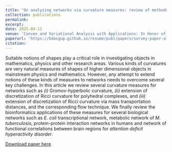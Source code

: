 ```yaml
---
title: "On analyzing networks via curvature measures: review of methodologies and applications"
collection: publications
permalink: 
excerpt: 
date: 2025-04-11
venue: 'Convex and Variational Analysis with Applications: In Honor of Terry Rockafellar's 90th Birthday, Panos M. Pardalos and Themistocles M. Rassias (editors), Springer'
paperurl: 'https://bdasgup.github.io/resume/publ/papers/survey-paper-algorithms-submitted.pdf'
citation: 
---
```


Suitable notions of shapes play a critical role in investigating objects in mathematics, physics and other research areas. Various kinds of curvatures are very natural measures of shapes of higher dimensional objects in mainstream physics and mathematics. However, any attempt to extend notions of these kinds of measures to networks needs to overcome several key challenges. In this article we review several curvature measures for networks such as *(i)* Gromov-hyperbolic curvature, *(ii)* extension of discretization of Ricci curvature for polyhedral complexes, and *(iii)* extension of discretization of Ricci curvature via mass transportation distances, and the corresponding flow technique. We finally review the bioinformatics applications of these measures for several biological networks such as *E. coli* transcriptional network, metabolic network of *M. tuberculosis*, protein-protein interaction networks in humans and network of functional correlations between brain regions for *attention deficit hyperactivity disorder*.

[Download paper here](https://bdasgup.github.io/resume/publ/papers/survey-paper-algorithms-submitted.pdf)
